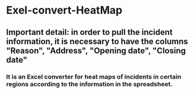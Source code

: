 # Exel-convert-HeatMap
## Important detail: in order to pull the incident information, it is necessary to have the columns "Reason", "Address", "Opening date", "Closing date"
### It is an Excel converter for heat maps of incidents in certain regions according to the information in the spreadsheet. 
